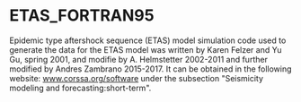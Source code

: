 # ETAS_FORTRAN95
Epidemic type aftershock sequence (ETAS) model simulation code used to generate the data for the ETAS model was written by Karen Felzer and Yu Gu, spring 2001, and modifie by A. Helmstetter 2002-2011 and further modified by Andres Zambrano 2015-2017. It can be obtained in the following website: 
www.corssa.org/software under the subsection "Seismicity modeling and forecasting:short-term".
